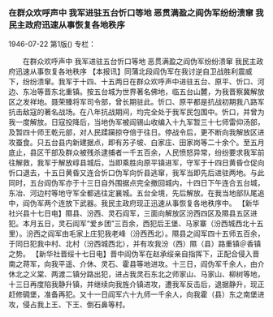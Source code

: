 ### 在群众欢呼声中  我军进驻五台忻口等地  恶贯满盈之阎伪军纷纷溃窜            我民主政府迅速从事恢复各地秩序

1946-07-22
第1版()
专栏：

　　在群众欢呼声中
    我军进驻五台忻口等地
    恶贯满盈之阎伪军纷纷溃窜
    我民主政府迅速从事恢复各地秩序
    【本报讯】同蒲北段阎伪军在我讨逆自卫战胜利震威下，纷纷溃窜。我军于十四、十五两日在群众欢呼声中进驻五台、原平、忻口、河边、东冶等晋东北重镇。按五台城为世界著名佛地，临五台山麓，为我晋察冀解放区之发祥地。聂荣臻将军司令部，曾长期驻此。忻口、原平都是抗战初期我八路军抗击敌寇的著名战场。在八年抗战期间，均完全处于我军民包围中。忻口，并曾为我一度解放。日寇投降后，当地伪军被阎锡山收编入十九军暂三十七师雷仰汤部，及暂四十师王乾元部，对人民蹂躏掠夺倍于往日。停战令后，更不断向我解放区进攻蚕食。只五台县内新建据点，即有苏子坡、白家庄、田家岗等二十余个。至五月底止，县区干部及群众被残杀逮捕者一千五百余，人民愤怒异常，纷纷要求我军前往解救，我军于解放崞县城后，当即乘胜向原平镇进军，守军于十四日黄昏仓促向忻口退去，十五日黄昏又连合忻口伪军向忻县逃窜，我军当即先后进驻两地。与此同时，五台阎伪军亦于十三日自外围据点完全撤回城内，十四日下午连合五台城，东冶、河边村等地守军全都逃往定襄城。五台全境，先后解放。在我当地部队尾追中，阎伪军两个连放下武器。我民主政府现正迅速从事恢复各地秩序中。
    【新华社兴县十七日电】隰县、汾西、灵石阎军，三面向解放区汾西四区及隰县五区进犯。本月五日，灵石阎军“爱乡团”三百余，西犯后王堡、马家寨（汾西城西北十五里）。汾西之阎军由毛家上庄犯我老峰（汾西西北）。隰县之阎军四十五师五百余，于同日犯我中村、北村（汾西城西北），并有攻我汾（西）隰（县）路重镇＠香镇之势。
    【新华社晋绥十七日电】晋中阎伪军在赵承绥亲自指挥下，正配合侵入晋南之蒋军，向我平遥、介休、灵石、霍县等地进攻。十三日，阎伪军千余人，由介休北之义棠、两渡二镇分路出犯，进占我灵石东北之师家山、马家山、柳树等地，十三日再度陷我静升镇，并继续向我旌介镇进攻，遭我军反击后，退据静升，现正赶修碉堡，准备再犯。又十一日阎军六十九师一千余人，向我霍（县）东之南堡进攻，侵占我上王、下王、倒石鼻等村。
